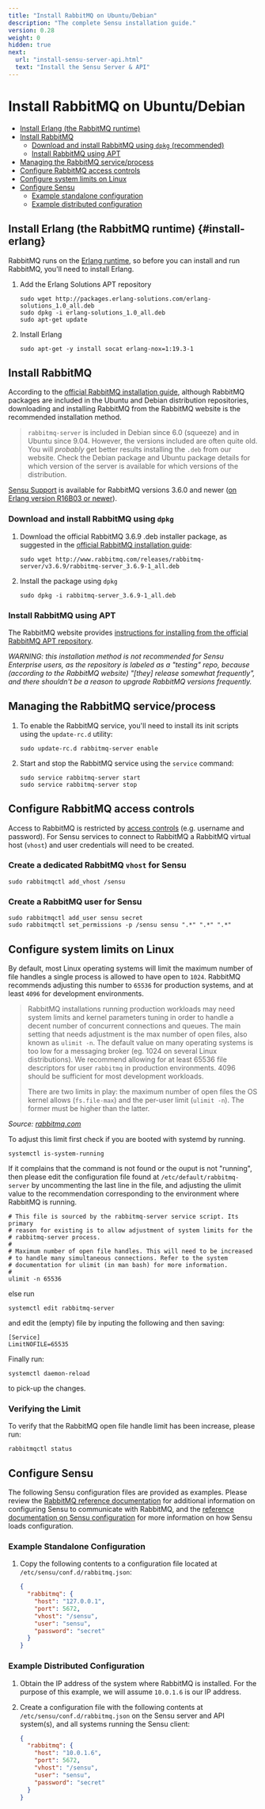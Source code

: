 ```yaml
---
title: "Install RabbitMQ on Ubuntu/Debian"
description: "The complete Sensu installation guide."
version: 0.28
weight: 0
hidden: true
next:
  url: "install-sensu-server-api.html"
  text: "Install the Sensu Server & API"
---
```


# Install RabbitMQ on Ubuntu/Debian

- [Install Erlang (the RabbitMQ runtime)](#install-erlang)
- [Install RabbitMQ](#install-rabbitmq)
  - [Download and install RabbitMQ using `dpkg` (recommended)](#download-and-install-rabbitmq-using-dpkg)
  - [Install RabbitMQ using APT](#install-rabbitmq-using-apt)
- [Managing the RabbitMQ service/process](#managing-the-rabbitmq-serviceprocess)
- [Configure RabbitMQ access controls](#configure-rabbitmq-access-controls)
- [Configure system limits on Linux](#configure-system-limits-on-linux)
- [Configure Sensu](#configure-sensu)
  - [Example standalone configuration](#example-standalone-configuration)
  - [Example distributed configuration](#example-distributed-configuration)

## Install Erlang (the RabbitMQ runtime) {#install-erlang}

RabbitMQ runs on the [Erlang runtime][1], so before you can install and run
RabbitMQ, you'll need to install Erlang.

1. Add the Erlang Solutions APT repository

   ~~~ shell
   sudo wget http://packages.erlang-solutions.com/erlang-solutions_1.0_all.deb
   sudo dpkg -i erlang-solutions_1.0_all.deb
   sudo apt-get update
   ~~~

2. Install Erlang

   ~~~ shell
   sudo apt-get -y install socat erlang-nox=1:19.3-1
   ~~~

## Install RabbitMQ

According to the [official RabbitMQ installation guide][2], although RabbitMQ
packages are included in the Ubuntu and Debian distribution repositories,
downloading and installing RabbitMQ from the RabbitMQ website is the recommended
installation method.

> `rabbitmq-server` is included in Debian since 6.0 (squeeze) and in Ubuntu
  since 9.04. However, the versions included are often quite old. You will
  _probably_ get better results installing the `.deb` from our website. Check
  the Debian package and Ubuntu package details for which version of the server
  is available for which versions of the distribution.

[Sensu Support][3] is available for RabbitMQ versions 3.6.0 and newer ([on
Erlang version R16B03 or newer][4]).

### Download and install RabbitMQ using `dpkg`

1. Download the official RabbitMQ 3.6.9 .deb installer package, as suggested in
   the [official RabbitMQ installation guide][2]:

   ~~~ shell
   sudo wget http://www.rabbitmq.com/releases/rabbitmq-server/v3.6.9/rabbitmq-server_3.6.9-1_all.deb
   ~~~

2. Install the package using `dpkg`

   ~~~ shell
   sudo dpkg -i rabbitmq-server_3.6.9-1_all.deb
   ~~~

### Install RabbitMQ using APT

The RabbitMQ website provides [instructions for installing from the official
RabbitMQ APT repository][2].

_WARNING: this installation method is not recommended for Sensu Enterprise
users, as the repository is labeled as a "testing" repo, because (according to
the RabbitMQ website) "[they] release somewhat frequently", and there shouldn't
be a reason to upgrade RabbitMQ versions frequently._

## Managing the RabbitMQ service/process

1. To enable the RabbitMQ service, you'll need to install its init scripts using
   the `update-rc.d` utility:

   ~~~ shell
   sudo update-rc.d rabbitmq-server enable
   ~~~

2. Start and stop the RabbitMQ service using the `service` command:

   ~~~ shell
   sudo service rabbitmq-server start
   sudo service rabbitmq-server stop
   ~~~

## Configure RabbitMQ access controls

Access to RabbitMQ is restricted by [access controls][5] (e.g. username and
password). For Sensu services to connect to RabbitMQ a RabbitMQ virtual host
(`vhost`) and user credentials will need to be created.

### Create a dedicated RabbitMQ `vhost` for Sensu

~~~ shell
sudo rabbitmqctl add_vhost /sensu
~~~

### Create a RabbitMQ user for Sensu

~~~ shell
sudo rabbitmqctl add_user sensu secret
sudo rabbitmqctl set_permissions -p /sensu sensu ".*" ".*" ".*"
~~~

## Configure system limits on Linux

By default, most Linux operating systems will limit the maximum number of file
handles a single process is allowed to have open to `1024`. RabbitMQ recommends
adjusting this number to `65536` for production systems, and at least `4096` for
development environments.

> RabbitMQ installations running production workloads may need system limits and
  kernel parameters tuning in order to handle a decent number of concurrent
  connections and queues. The main setting that needs adjustment is the max
  number of open files, also known as `ulimit -n`. The default value on many
  operating systems is too low for a messaging broker (eg. 1024 on several Linux
  distributions). We recommend allowing for at least 65536 file descriptors for
  user `rabbitmq` in production environments. 4096 should be sufficient for most
  development workloads.
>
> There are two limits in play: the maximum number of open files the OS kernel
  allows (`fs.file-max`) and the per-user limit (`ulimit -n`). The former must be
  higher than the latter.

  _Source: [rabbitmq.com][2]_

To adjust this limit first check if you are booted with systemd by running.
~~~
systemctl is-system-running
~~~
If it complains that the command is not found or the ouput is not "running",
then please edit the configuration file found at `/etc/default/rabbitmq-server`
by uncommenting the last line in the file, and
adjusting the ulimit value to the recommendation corresponding to the
environment where RabbitMQ is running.

~~~ shell
# This file is sourced by the rabbitmq-server service script. Its primary
# reason for existing is to allow adjustment of system limits for the
# rabbitmq-server process.
#
# Maximum number of open file handles. This will need to be increased
# to handle many simultaneous connections. Refer to the system
# documentation for ulimit (in man bash) for more information.
#
ulimit -n 65536
~~~
else run
~~~
systemctl edit rabbitmq-server
~~~
and edit the (empty) file by inputing the following and then saving:
~~~
[Service]
LimitNOFILE=65535
~~~
Finally run:
~~~
systemctl daemon-reload
~~~
to pick-up the changes.

### Verifying the Limit

To verify that the RabbitMQ open file handle limit has been increase, please
run:

~~~ shell
rabbitmqctl status
~~~

## Configure Sensu

The following Sensu configuration files are provided as examples. Please review
the [RabbitMQ reference documentation][6] for additional information on
configuring Sensu to communicate with RabbitMQ, and the [reference documentation
on Sensu configuration][7] for more information on how Sensu loads
configuration.

### Example Standalone Configuration

1. Copy the following contents to a configuration file located at
   `/etc/sensu/conf.d/rabbitmq.json`:

   ~~~ json
   {
     "rabbitmq": {
       "host": "127.0.0.1",
       "port": 5672,
       "vhost": "/sensu",
       "user": "sensu",
       "password": "secret"
     }
   }
   ~~~

### Example Distributed Configuration

1. Obtain the IP address of the system where RabbitMQ is installed. For the
   purpose of this example, we will assume `10.0.1.6` is our IP address.

2. Create a configuration file  with the following contents at
   `/etc/sensu/conf.d/rabbitmq.json` on the Sensu server and API system(s), and
   all systems running the Sensu client:

   ~~~ json
   {
     "rabbitmq": {
       "host": "10.0.1.6",
       "port": 5672,
       "vhost": "/sensu",
       "user": "sensu",
       "password": "secret"
     }
   }
   ~~~



[1]:  https://www.erlang.org/
[2]:  http://www.rabbitmq.com/install-debian.html
[3]:  https://sensuapp.org/support
[4]:  https://www.rabbitmq.com/which-erlang.html
[5]:  https://www.rabbitmq.com/access-control.html
[6]:  ../reference/rabbitmq.html
[7]:  ../reference/configuration.html
